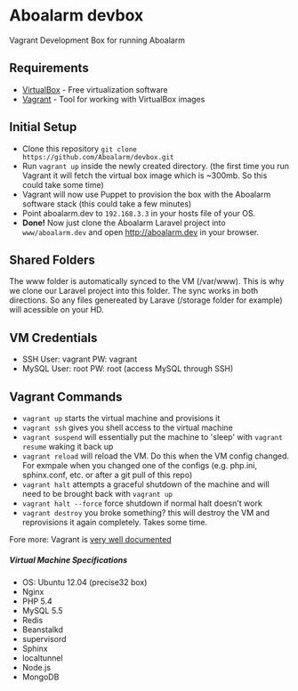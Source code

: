 Aboalarm devbox
======

Vagrant Development Box for running Aboalarm


## Requirements

* [VirtualBox](https://www.virtualbox.org/wiki/Downloads) - Free virtualization software 
* [Vagrant](https://www.vagrantup.com) - Tool for working with VirtualBox images


## Initial Setup

* Clone this repository `git clone https://github.com/Aboalarm/devbox.git`
* Run `vagrant up` inside the newly created directory. (the first time you run Vagrant it will fetch the virtual box image which is ~300mb. So this could take some time)
* Vagrant will now use Puppet to provision the box with the Aboalarm software stack (this could take a few minutes)
* Point aboalarm.dev to `192.168.3.3` in your hosts file of your OS. 
* **Done!** Now just clone the Aboalarm Laravel project into `www/aboalarm.dev` and open http://aboalarm.dev in your browser.

## Shared Folders
The www folder is automatically synced to the VM (/var/www). This is why we clone our Laravel project into this folder. The sync works in both directions. So any files genereated by Larave (/storage folder for example) will acessible on your HD. 

## VM Credentials 
* SSH User: vagrant PW: vagrant
* MySQL User: root PW: root (access MySQL through SSH)

## Vagrant Commands

* `vagrant up` starts the virtual machine and provisions it
* `vagrant ssh` gives you shell access to the virtual machine
* `vagrant suspend` will essentially put the machine to 'sleep' with `vagrant resume` waking it back up
* `vagrant reload` will reload the VM. Do this when the VM config changed. For exmpale when you changed one of the configs (e.g. php.ini, sphinx.conf, etc. or after a git pull of this repo)
* `vagrant halt` attempts a graceful shutdown of the machine and will need to be brought back with `vagrant up`
* `vagrant halt --force` force shutdown if normal halt doesn't work
* `vagrant destroy` you broke something? this will destroy the VM and reprovisions it again completely. Takes some time.



Fore more: Vagrant is [very well documented](http://docs.vagrantup.com/v2/)



##### Virtual Machine Specifications #####

* OS: Ubuntu 12.04 (precise32 box)
* Nginx       
* PHP 5.4
* MySQL 5.5
* Redis
* Beanstalkd
* supervisord
* Sphinx
* localtunnel
* Node.js
* MongoDB
